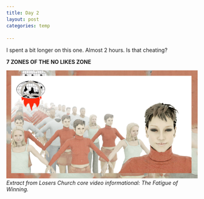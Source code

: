 ```yaml
---
title: Day 2
layout: post
categories: temp

---
```


I spent a bit longer on this one. Almost 2 hours. Is that cheating?

**7 ZONES OF THE NO LIKES ZONE**

![](/assets/7days/2.png)
_Extract from Losers Church core video informational: The Fatigue of Winning._
